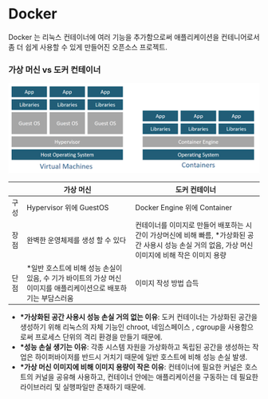 # Docker

Docker 는 리눅스 컨테이너에 여러 기능을 추가함으로써 애플리케이션을 컨테니어로서 좀 더 쉽게 사용할 수 있게 만들어진 오픈소스 프로젝트.

### 가상 머신 vs 도커 컨테이너

![virtualmachine_docker](../src/images/virtualmachine_docker.png)

|      | 가상 머신                                                                                                         | 도커 컨테이너                                                                                                                                         |
| ---- | ----------------------------------------------------------------------------------------------------------------- | ----------------------------------------------------------------------------------------------------------------------------------------------------- |
| 구성 | Hypervisor 위에 GuestOS                                                                                           | Docker Engine 위에 Container                                                                                                                          |
| 장점 | 완벽한 운영체제를 생성 할 수 있다                                                                                 | 컨테이너를 이미지로 만들어 배포하는 시간이 가상머신에 비해 빠름, \*가상화된 공간 사용시 성능 손실 거의 없음, 가상 머신 이미지에 비해 작은 이미지 용량 |
| 단점 | \*일반 호스트에 비해 성능 손실이 있음, 수 기가 바이트의 가상 머신 이미지를 애플리케이션으로 배포하기는 부담스러움 | 이미지 작성 방법 습득                                                                                                                                 |

- **\*가상화된 공간 사용시 성능 손실 거의 없는 이유**: 도커 컨테이너는 가상화된 공간을 생성하기 위해 리눅스의 자체 기능인 chroot, 네임스페이스 , cgroup을 사용함으로써 프로세스 단위의 격리 환경을 만들기 때문에.
- **\*성능 손실 생기는 이유**: 각종 시스템 자원을 가상화하고 독립된 공간을 생성하는 작업은 하이퍼바이저를 반드시 거치기 때문에 일반 호스트에 비해 성능 손실 발생.
- **\*가상 머신 이미지에 비해 이미지 용량이 작은 이유**: 컨테이너에 필요한 커널은 호스트의 커널을 공유해 사용하고, 컨테이너 안에는 애플리케이션을 구동하는 데 필요한 라이브러리 및 실행파일만 존재하기 때문에.
